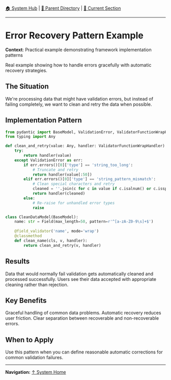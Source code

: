 [🏠 System Hub](../INDEX.md) | [📁 Parent Directory](./) | [📖 Current Section](#)

---

# Error Recovery Pattern Example

**Context**: Practical example demonstrating framework implementation patterns


Real example showing how to handle errors gracefully with automatic recovery strategies.

## The Situation

We're processing data that might have validation errors, but instead of failing completely, we want to clean and retry the data when possible.

## Implementation Pattern

```python
from pydantic import BaseModel, ValidationError, ValidatorFunctionWrapHandler
from typing import Any

def clean_and_retry(value: Any, handler: ValidatorFunctionWrapHandler) -> str:
    try:
        return handler(value)
    except ValidationError as err:
        if err.errors()[0]['type'] == 'string_too_long':
            # Truncate and retry
            return handler(value[:50])
        elif err.errors()[0]['type'] == 'string_pattern_mismatch':
            # Clean special characters and retry
            cleaned = ''.join(c for c in value if c.isalnum() or c.isspace())
            return handler(cleaned)
        else:
            # Re-raise for unhandled error types
            raise

class CleanDataModel(BaseModel):
    name: str = Field(max_length=50, pattern=r'^[a-zA-Z0-9\s]+$')
    
    @field_validator('name', mode='wrap')
    @classmethod
    def clean_name(cls, v, handler):
        return clean_and_retry(v, handler)
```

## Results

Data that would normally fail validation gets automatically cleaned and processed successfully. Users see their data accepted with appropriate cleaning rather than rejection.

## Key Benefits

Graceful handling of common data problems. Automatic recovery reduces user friction. Clear separation between recoverable and non-recoverable errors.

## When to Apply

Use this pattern when you can define reasonable automatic corrections for common validation failures.

---
**Navigation:** [↑ System Home](../INDEX.md)
